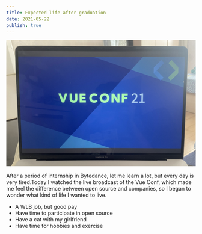 ```yaml
---
title: Expected life after graduation
date: 2021-05-22
publish: true
---
```


![vueconf](./assets/vueconf.jpg)

After a period of internship in Bytedance, let me learn a lot, but every day is very tired.Today I watched the live broadcast of the Vue Conf, which made me feel the difference between open source and companies, so I began to wonder what kind of life I wanted to live.

- A WLB job, but good pay
- Have time to participate in open source
- Have a cat with my girlfriend
- Have time for hobbies and exercise
